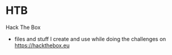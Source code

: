 # HTB
Hack The Box
- files and stuff I create and use while doing the challenges on https://hackthebox.eu
